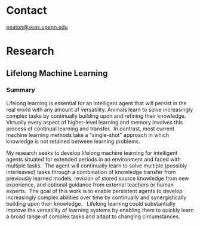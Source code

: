 # Contact
eeaton@seas.upenn.edu

# Research
## Lifelong Machine Learning
### Summary
Lifelong learning is essential for an intelligent agent that will persist in the real world with any amount of versatility. Animals learn to solve increasingly complex tasks by continually building upon and refining their knowledge. Virtually every aspect of higher-level learning and memory involves this process of continual learning and transfer.  In contrast, most current machine learning methods take a "single-shot" approach in which knowledge is not retained between learning problems.  

My research seeks to develop lifelong machine learning for intelligent agents situated for extended periods in an environment and faced with multiple tasks.  The agent will continually learn to solve multiple (possibly interleaved) tasks through a combination of knowledge transfer from previously learned models, revision of stored source knowledge from new experience, and optional guidance from external teachers or human experts.  The goal of this work is to enable persistent agents to develop increasingly complex abilities over time by continually and synergistically building upon their knowledge.   Lifelong learning could substantially improve the versatility of learning systems by enabling them to quickly learn a broad range of complex tasks and adapt to changing circumstances.
